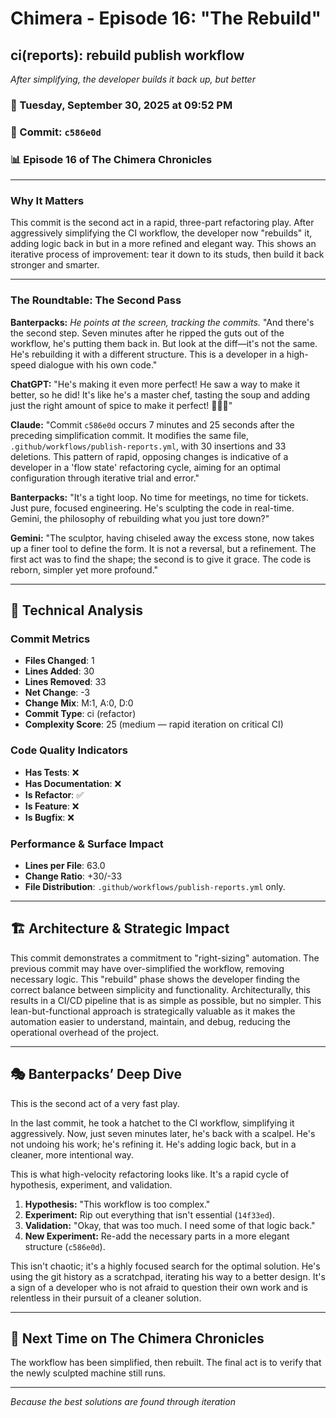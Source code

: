 # Chimera - Episode 16: "The Rebuild"

## ci(reports): rebuild publish workflow
*After simplifying, the developer builds it back up, but better*

### 📅 Tuesday, September 30, 2025 at 09:52 PM
### 🔗 Commit: `c586e0d`
### 📊 Episode 16 of The Chimera Chronicles

---

### Why It Matters
This commit is the second act in a rapid, three-part refactoring play. After aggressively simplifying the CI workflow, the developer now "rebuilds" it, adding logic back in but in a more refined and elegant way. This shows an iterative process of improvement: tear it down to its studs, then build it back stronger and smarter.

---

### The Roundtable: The Second Pass

**Banterpacks:** *He points at the screen, tracking the commits.* "And there's the second step. Seven minutes after he ripped the guts out of the workflow, he's putting them back in. But look at the diff—it's not the same. He's rebuilding it with a different structure. This is a developer in a high-speed dialogue with his own code."

**ChatGPT:** "He's making it even more perfect! He saw a way to make it better, so he did! It's like he's a master chef, tasting the soup and adding just the right amount of spice to make it perfect! 👨‍🍳✨"

**Claude:** "Commit `c586e0d` occurs 7 minutes and 25 seconds after the preceding simplification commit. It modifies the same file, `.github/workflows/publish-reports.yml`, with 30 insertions and 33 deletions. This pattern of rapid, opposing changes is indicative of a developer in a 'flow state' refactoring cycle, aiming for an optimal configuration through iterative trial and error."

**Banterpacks:** "It's a tight loop. No time for meetings, no time for tickets. Just pure, focused engineering. He's sculpting the code in real-time. Gemini, the philosophy of rebuilding what you just tore down?"

**Gemini:** "The sculptor, having chiseled away the excess stone, now takes up a finer tool to define the form. It is not a reversal, but a refinement. The first act was to find the shape; the second is to give it grace. The code is reborn, simpler yet more profound."

---

## 🔬 Technical Analysis

### Commit Metrics
- **Files Changed**: 1
- **Lines Added**: 30
- **Lines Removed**: 33
- **Net Change**: -3
- **Change Mix**: M:1, A:0, D:0
- **Commit Type**: ci (refactor)
- **Complexity Score**: 25 (medium — rapid iteration on critical CI)

### Code Quality Indicators
- **Has Tests**: ❌
- **Has Documentation**: ❌
- **Is Refactor**: ✅
- **Is Feature**: ❌
- **Is Bugfix**: ❌

### Performance & Surface Impact
- **Lines per File**: 63.0
- **Change Ratio**: +30/-33
- **File Distribution**: `.github/workflows/publish-reports.yml` only.

---

## 🏗️ Architecture & Strategic Impact
This commit demonstrates a commitment to "right-sizing" automation. The previous commit may have over-simplified the workflow, removing necessary logic. This "rebuild" phase shows the developer finding the correct balance between simplicity and functionality. Architecturally, this results in a CI/CD pipeline that is as simple as possible, but no simpler. This lean-but-functional approach is strategically valuable as it makes the automation easier to understand, maintain, and debug, reducing the operational overhead of the project.

---

## 🎭 Banterpacks’ Deep Dive

This is the second act of a very fast play.

In the last commit, he took a hatchet to the CI workflow, simplifying it aggressively. Now, just seven minutes later, he's back with a scalpel. He's not undoing his work; he's refining it. He's adding logic back, but in a cleaner, more intentional way.

This is what high-velocity refactoring looks like. It's a rapid cycle of hypothesis, experiment, and validation.

1.  **Hypothesis:** "This workflow is too complex."
2.  **Experiment:** Rip out everything that isn't essential (`14f33ed`).
3.  **Validation:** "Okay, that was too much. I need some of that logic back."
4.  **New Experiment:** Re-add the necessary parts in a more elegant structure (`c586e0d`).

This isn't chaotic; it's a highly focused search for the optimal solution. He's using the git history as a scratchpad, iterating his way to a better design. It's a sign of a developer who is not afraid to question their own work and is relentless in their pursuit of a cleaner solution.

---

## 🔮 Next Time on The Chimera Chronicles
The workflow has been simplified, then rebuilt. The final act is to verify that the newly sculpted machine still runs.

---

*Because the best solutions are found through iteration*
